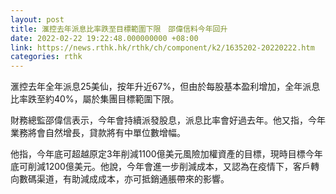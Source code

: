 ```yaml
---
layout: post
title: 滙控去年派息比率跌至目標範圍下限　邵偉信料今年回升
date: 2022-02-22 19:22:48.000000000 +08:00
link: https://news.rthk.hk/rthk/ch/component/k2/1635202-20220222.htm
categories: rthk
---
```


滙控去年全年派息25美仙，按年升近67%，但由於每股基本盈利增加，全年派息比率跌至約40%，屬於集團目標範圍下限。

財務總監邵偉信表示，今年會持續派發股息，派息比率會好過去年。他又指，今年業務將會自然增長，貸款將有中單位數增幅。

他指，今年底可超越原定3年削減1100億美元風險加權資產的目標，現時目標今年底可削減1200億美元。他說，今年會進一步削減成本，又認為在疫情下，客戶轉向數碼渠道，有助減成成本，亦可抵銷通脹帶來的影響。

